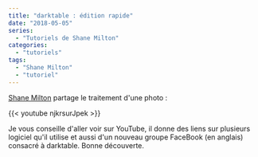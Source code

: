 ```yaml
---
title: "darktable : édition rapide"
date: "2018-05-05"
series:
  - "Tutoriels de Shane Milton"
categories: 
  - "tutoriels"
tags: 
  - "Shane Milton"
  - "tutoriel"
---
```


[Shane Milton](https://www.youtube.com/channel/UC9Xdl6CglNwxCZqvwKuE9TA) partage le traitement d'une photo : 

{{< youtube njkrsurJpek >}}

Je vous conseille d'aller voir sur YouTube, il donne des liens sur plusieurs logiciel qu'il utilise et aussi d'un nouveau groupe FaceBook (en anglais) consacré à darktable. Bonne découverte.
